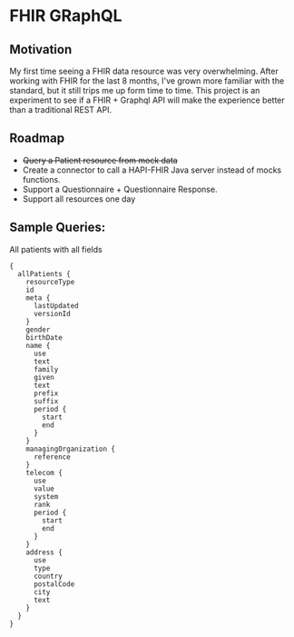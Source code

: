 # FHIR GRaphQL

## Motivation

My first time seeing a FHIR data resource was very overwhelming. After working with FHIR for the last 8 months, I've grown more familiar with the standard, but it still trips me up form time to time. This project is an experiment to see if a FHIR + Graphql API will make the experience better than a traditional REST API.

## Roadmap

- ~~Query a Patient resource from mock data~~
- Create a connector to call a HAPI-FHIR Java server instead of mocks functions.
- Support a Questionnaire + Questionnaire Response.
- Support all resources one day


## Sample Queries:

All patients with all fields
~~~
{
  allPatients {
    resourceType
    id
    meta {
      lastUpdated
      versionId
    }
    gender
    birthDate
    name {
      use
      text
      family
      given
      text
      prefix
      suffix
      period {
        start
        end
      }
    }
    managingOrganization {
      reference
    }
    telecom {
      use
      value
      system
      rank
      period {
        start
        end
      }
    }
    address {
      use
      type
      country
      postalCode
      city
      text
    }
  }
}
~~~
